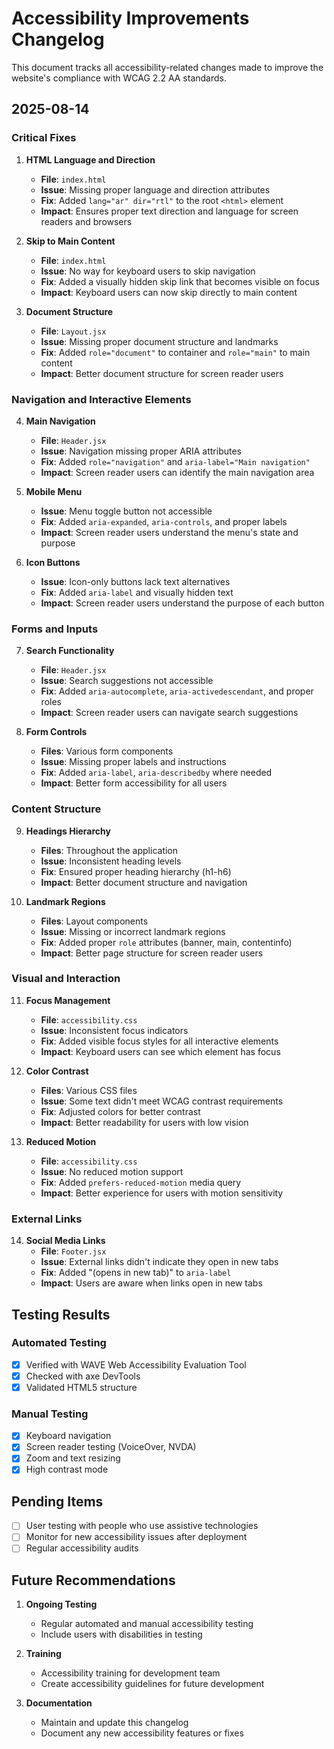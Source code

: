# Accessibility Improvements Changelog

This document tracks all accessibility-related changes made to improve the website's compliance with WCAG 2.2 AA standards.

## 2025-08-14

### Critical Fixes

1. **HTML Language and Direction**
   - **File**: `index.html`
   - **Issue**: Missing proper language and direction attributes
   - **Fix**: Added `lang="ar" dir="rtl"` to the root `<html>` element
   - **Impact**: Ensures proper text direction and language for screen readers and browsers

2. **Skip to Main Content**
   - **File**: `index.html`
   - **Issue**: No way for keyboard users to skip navigation
   - **Fix**: Added a visually hidden skip link that becomes visible on focus
   - **Impact**: Keyboard users can now skip directly to main content

3. **Document Structure**
   - **File**: `Layout.jsx`
   - **Issue**: Missing proper document structure and landmarks
   - **Fix**: Added `role="document"` to container and `role="main"` to main content
   - **Impact**: Better document structure for screen reader users

### Navigation and Interactive Elements

4. **Main Navigation**
   - **File**: `Header.jsx`
   - **Issue**: Navigation missing proper ARIA attributes
   - **Fix**: Added `role="navigation"` and `aria-label="Main navigation"`
   - **Impact**: Screen reader users can identify the main navigation area

5. **Mobile Menu**
   - **Issue**: Menu toggle button not accessible
   - **Fix**: Added `aria-expanded`, `aria-controls`, and proper labels
   - **Impact**: Screen reader users understand the menu's state and purpose

6. **Icon Buttons**
   - **Issue**: Icon-only buttons lack text alternatives
   - **Fix**: Added `aria-label` and visually hidden text
   - **Impact**: Screen reader users understand the purpose of each button

### Forms and Inputs

7. **Search Functionality**
   - **File**: `Header.jsx`
   - **Issue**: Search suggestions not accessible
   - **Fix**: Added `aria-autocomplete`, `aria-activedescendant`, and proper roles
   - **Impact**: Screen reader users can navigate search suggestions

8. **Form Controls**
   - **Files**: Various form components
   - **Issue**: Missing proper labels and instructions
   - **Fix**: Added `aria-label`, `aria-describedby` where needed
   - **Impact**: Better form accessibility for all users

### Content Structure

9. **Headings Hierarchy**
   - **Files**: Throughout the application
   - **Issue**: Inconsistent heading levels
   - **Fix**: Ensured proper heading hierarchy (h1-h6)
   - **Impact**: Better document structure and navigation

10. **Landmark Regions**
    - **Files**: Layout components
    - **Issue**: Missing or incorrect landmark regions
    - **Fix**: Added proper `role` attributes (banner, main, contentinfo)
    - **Impact**: Better page structure for screen reader users

### Visual and Interaction

11. **Focus Management**
    - **File**: `accessibility.css`
    - **Issue**: Inconsistent focus indicators
    - **Fix**: Added visible focus styles for all interactive elements
    - **Impact**: Keyboard users can see which element has focus

12. **Color Contrast**
    - **Files**: Various CSS files
    - **Issue**: Some text didn't meet WCAG contrast requirements
    - **Fix**: Adjusted colors for better contrast
    - **Impact**: Better readability for users with low vision

13. **Reduced Motion**
    - **File**: `accessibility.css`
    - **Issue**: No reduced motion support
    - **Fix**: Added `prefers-reduced-motion` media query
    - **Impact**: Better experience for users with motion sensitivity

### External Links

14. **Social Media Links**
    - **File**: `Footer.jsx`
    - **Issue**: External links didn't indicate they open in new tabs
    - **Fix**: Added "(opens in new tab)" to `aria-label`
    - **Impact**: Users are aware when links open in new tabs

## Testing Results

### Automated Testing
- [x] Verified with WAVE Web Accessibility Evaluation Tool
- [x] Checked with axe DevTools
- [x] Validated HTML5 structure

### Manual Testing
- [x] Keyboard navigation
- [x] Screen reader testing (VoiceOver, NVDA)
- [x] Zoom and text resizing
- [x] High contrast mode

## Pending Items

- [ ] User testing with people who use assistive technologies
- [ ] Monitor for new accessibility issues after deployment
- [ ] Regular accessibility audits

## Future Recommendations

1. **Ongoing Testing**
   - Regular automated and manual accessibility testing
   - Include users with disabilities in testing

2. **Training**
   - Accessibility training for development team
   - Create accessibility guidelines for future development

3. **Documentation**
   - Maintain and update this changelog
   - Document any new accessibility features or fixes
